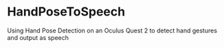 # HandPoseToSpeech
Using Hand Pose Detection on an Oculus Quest 2 to detect hand gestures and output as speech
